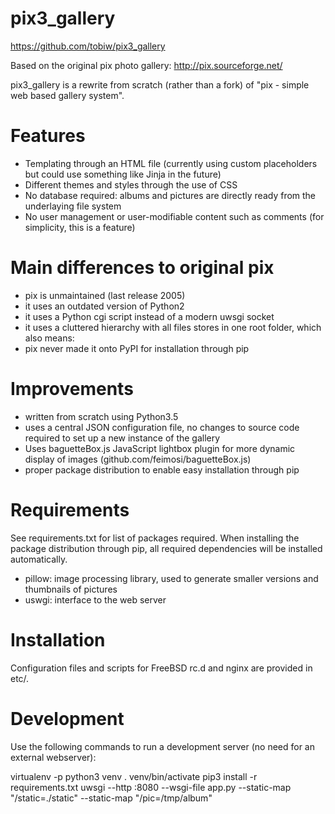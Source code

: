 # pix3_gallery
https://github.com/tobiw/pix3_gallery

Based on the original pix photo gallery: http://pix.sourceforge.net/

pix3_gallery is a rewrite from scratch (rather than a fork) of "pix - simple web based gallery system".

# Features
* Templating through an HTML file (currently using custom placeholders but could use something like Jinja in the future)
* Different themes and styles through the use of CSS
* No database required: albums and pictures are directly ready from the underlaying file system
* No user management or user-modifiable content such as comments (for simplicity, this is a feature)

# Main differences to original pix
* pix is unmaintained (last release 2005)
* it uses an outdated version of Python2
* it uses a Python cgi script instead of a modern uwsgi socket
* it uses a cluttered hierarchy with all files stores in one root folder, which also means:
* pix never made it onto PyPI for installation through pip

# Improvements
* written from scratch using Python3.5
* uses a central JSON configuration file, no changes to source code required to set up a new instance of the gallery
* Uses baguetteBox.js JavaScript lightbox plugin for more dynamic display of images (github.com/feimosi/baguetteBox.js)
* proper package distribution to enable easy installation through pip

# Requirements
See requirements.txt for list of packages required. When installing the package distribution through pip, all required dependencies will be installed automatically.

* pillow: image processing library, used to generate smaller versions and thumbnails of pictures
* uswgi: interface to the web server

# Installation
Configuration files and scripts for FreeBSD rc.d and nginx are provided in etc/.

# Development
Use the following commands to run a development server (no need for an external webserver):

  virtualenv -p python3 venv
  . venv/bin/activate
  pip3 install -r requirements.txt
  uwsgi --http :8080 --wsgi-file app.py --static-map "/static=./static" --static-map "/pic=/tmp/album"
